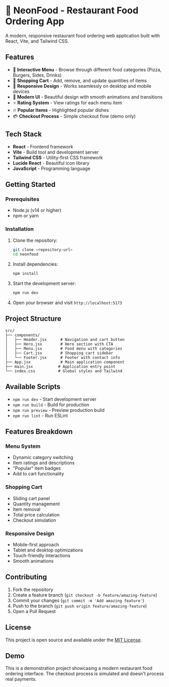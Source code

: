 # 🍜 NeonFood - Restaurant Food Ordering App

A modern, responsive restaurant food ordering web application built with React, Vite, and Tailwind CSS.

## Features

- 🍕 **Interactive Menu** - Browse through different food categories (Pizza, Burgers, Sides, Drinks)
- 🛒 **Shopping Cart** - Add, remove, and update quantities of items
- 📱 **Responsive Design** - Works seamlessly on desktop and mobile devices
- 🎨 **Modern UI** - Beautiful design with smooth animations and transitions
- ⭐ **Rating System** - View ratings for each menu item
- 🔥 **Popular Items** - Highlighted popular dishes
- 💳 **Checkout Process** - Simple checkout flow (demo only)

## Tech Stack

- **React** - Frontend framework
- **Vite** - Build tool and development server
- **Tailwind CSS** - Utility-first CSS framework
- **Lucide React** - Beautiful icon library
- **JavaScript** - Programming language

## Getting Started

### Prerequisites

- Node.js (v14 or higher)
- npm or yarn

### Installation

1. Clone the repository:
   ```bash
   git clone <repository-url>
   cd neonfood
   ```

2. Install dependencies:
   ```bash
   npm install
   ```

3. Start the development server:
   ```bash
   npm run dev
   ```

4. Open your browser and visit `http://localhost:5173`

## Project Structure

```
src/
├── components/
│   ├── Header.jsx      # Navigation and cart button
│   ├── Hero.jsx        # Hero section with CTA
│   ├── Menu.jsx        # Food menu with categories
│   ├── Cart.jsx        # Shopping cart sidebar
│   └── Footer.jsx      # Footer with contact info
├── App.jsx             # Main application component
├── main.jsx           # Application entry point
└── index.css          # Global styles and Tailwind
```

## Available Scripts

- `npm run dev` - Start development server
- `npm run build` - Build for production
- `npm run preview` - Preview production build
- `npm run lint` - Run ESLint

## Features Breakdown

### Menu System
- Dynamic category switching
- Item ratings and descriptions
- "Popular" item badges
- Add to cart functionality

### Shopping Cart
- Sliding cart panel
- Quantity management
- Item removal
- Total price calculation
- Checkout simulation

### Responsive Design
- Mobile-first approach
- Tablet and desktop optimizations
- Touch-friendly interactions
- Smooth animations

## Contributing

1. Fork the repository
2. Create a feature branch (`git checkout -b feature/amazing-feature`)
3. Commit your changes (`git commit -m 'Add amazing feature'`)
4. Push to the branch (`git push origin feature/amazing-feature`)
5. Open a Pull Request

## License

This project is open source and available under the [MIT License](LICENSE).

## Demo

This is a demonstration project showcasing a modern restaurant food ordering interface. The checkout process is simulated and doesn't process real payments.
